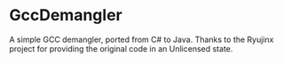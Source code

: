 # GccDemangler

A simple GCC demangler, ported from C# to Java.
Thanks to the Ryujinx project for providing the original code in an Unlicensed state.
